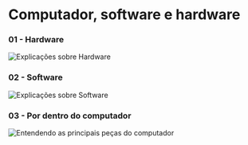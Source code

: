 # Computador, software e hardware

### 01 - Hardware

![Explicações sobre Hardware](https://user-images.githubusercontent.com/56851943/184422964-7aa10573-dcf1-49bc-8d2c-b0e3322903aa.png)


### 02 - Software

![Explicações sobre Software](https://user-images.githubusercontent.com/56851943/184427861-1aae169a-aa43-4e47-96ee-6f4b98be6be2.png)


### 03 - Por dentro do computador

![Entendendo as principais peças do computador](https://user-images.githubusercontent.com/56851943/184430906-6c186f2f-c20e-44ba-8c2e-245d814e384c.png)
